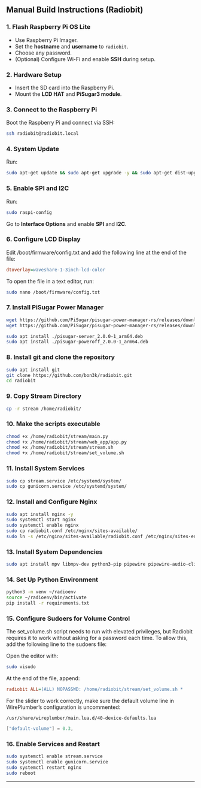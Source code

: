 ## Manual Build Instructions (Radiobit)

### 1. Flash Raspberry Pi OS Lite

* Use Raspberry Pi Imager.
* Set the **hostname** and **username** to `radiobit`.
* Choose any password.
* (Optional) Configure Wi-Fi and enable **SSH** during setup.

### 2. Hardware Setup

* Insert the SD card into the Raspberry Pi.
* Mount the **LCD HAT** and **PiSugar3 module**.

### 3. Connect to the Raspberry Pi

Boot the Raspberry Pi and connect via SSH:

```bash
ssh radiobit@radiobit.local
```

### 4. System Update

Run:

```bash
sudo apt-get update && sudo apt-get upgrade -y && sudo apt-get dist-upgrade -y
```

### 5. Enable SPI and I2C

Run:

```bash
sudo raspi-config
```

Go to **Interface Options** and enable **SPI** and **I2C**.

### 6. Configure LCD Display

Edit /boot/firmware/config.txt and add the following line at the end of the file:

```ini
dtoverlay=waveshare-1-3inch-lcd-color
```

To open the file in a text editor, run:

```bash
sudo nano /boot/firmware/config.txt
```

### 7. Install PiSugar Power Manager

```bash
wget https://github.com/PiSugar/pisugar-power-manager-rs/releases/download/v2.0.0/pisugar-server_2.0.0-1_arm64.deb
wget https://github.com/PiSugar/pisugar-power-manager-rs/releases/download/v2.0.0/pisugar-poweroff_2.0.0-1_arm64.deb
```

```bash
sudo apt install ./pisugar-server_2.0.0-1_arm64.deb
sudo apt install ./pisugar-poweroff_2.0.0-1_arm64.deb
```

### 8. Install git and clone the repository

```bash
sudo apt install git
git clone https://github.com/bon3k/radiobit.git
cd radiobit
```

### 9. Copy Stream Directory

```bash
cp -r stream /home/radiobit/
```

### 10. Make the scripts executable

```bash
chmod +x /home/radiobit/stream/main.py
chmod +x /home/radiobit/stream/web_app/app.py
chmod +x /home/radiobit/stream/stream.sh
chmod +x /home/radiobit/stream/set_volume.sh
```

### 11. Install System Services

```bash
sudo cp stream.service /etc/systemd/system/
sudo cp gunicorn.service /etc/systemd/system/
```

### 12. Install and Configure Nginx

```bash
sudo apt install nginx -y
sudo systemctl start nginx
sudo systemctl enable nginx
sudo cp radiobit.conf /etc/nginx/sites-available/
sudo ln -s /etc/nginx/sites-available/radiobit.conf /etc/nginx/sites-enabled/
```

### 13. Install System Dependencies

```bash
sudo apt install mpv libmpv-dev python3-pip pipewire pipewire-audio-client-libraries
```

### 14. Set Up Python Environment

```bash
python3 -m venv ~/radioenv
source ~/radioenv/bin/activate
pip install -r requirements.txt
```

### 15. Configure Sudoers for Volume Control

The set_volume.sh script needs to run with elevated privileges, but Radiobit requires it to work without asking for a password each time.
To allow this, add the following line to the sudoers file:

Open the editor with:

```bash
sudo visudo
```

At the end of the file, append:

```ini
radiobit ALL=(ALL) NOPASSWD: /home/radiobit/stream/set_volume.sh *

```

For the slider to work correctly, make sure the default volume line in WirePlumber’s configuration is uncommented:

`/usr/share/wireplumber/main.lua.d/40-device-defaults.lua`

```lua
["default-volume"] = 0.3,

```

### 16. Enable Services and Restart

```bash
sudo systemctl enable stream.service
sudo systemctl enable gunicorn.service
sudo systemctl restart nginx
sudo reboot
```

---


